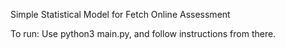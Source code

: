 Simple Statistical Model for Fetch Online Assessment

To run: Use python3 main.py, and follow instructions from there.
